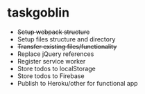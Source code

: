 # taskgoblin

* ~~Setup webpack structure~~
* Setup files structure and directory
* ~~Transfer existing files/functionality~~
* Replace jQuery references
* Register service worker
* Store todos to localStorage
* Store todos to Firebase
* Publish to Heroku/other for functional app

